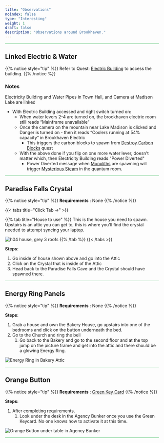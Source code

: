 ```yaml
---
title: "Observations"
noindex: false
type: "Interesting"
weight: 1
draft: false
description: "Observations around Brookhaven."
---
```


<hr style="background-color: #28b44c" size=8>

## Linked Electric & Water

{{% notice style="tip" %}}
Refer to Quest: [Electric Building](/lore/quests/electric_building) to access the building.
{{% /notice %}}

### Notes

Electricity Building and Water Pipes in Town Hall, and Camera at Madison Lake are linked
- With Electric Building accessed and right switch turned on:
    - When water levers 2-4 are turned on, the brookhaven electric room still reads “Mainframe unavailable”
    - Once the camera on the mountain near Lake Madison is clicked and Danger is turned on - then it reads “Coolers running at 54% capacity” in Brookhaven Electric
        - This triggers the carbon blocks to spawn from [Destroy Carbon Blocks](/lore/quests/destroy_carbon_blocks) quest
    - With the above done if you flip on one more water lever, doesn't matter which, then Electricity Building reads "Power Diverted"
        - Power Diverted message when [Monoliths](/lore/quests/monoliths) are spawning will trigger [Mysterious Steam](/casebook/quantum/steam/) in the quantum room.

<hr style="background-color: #28b44c" size=8>

## Paradise Falls Crystal

{{% notice style="tip" %}}
**Requirements** : None
{{% /notice %}}

{{< tabs title="Click Tab ->" >}}

{{% tab title="House to use" %}}
This is the house you need to spawn. 
Upstairs is an attic you can get to, this is where you'll find the crystal needed to attempt syncing your laptop.

![h04 house, grey 3 roofs](/images/bh/h04-house.jpg)
{{% /tab %}}
{{< /tabs >}}

**Steps:**
1. Go inside of house shown above and go into the Attic
1. Click on the Crystal that is inside of the Attic
1. Head back to the Paradise Falls Cave and the Crystal should have spawned there.

<hr style="background-color: #28b44c" size=8>

## Energy Ring Panels
{{% notice style="tip" %}}
**Requirements** : None
{{% /notice %}}

**Steps:**

1. Grab a house and own the Bakery House, go upstairs into one of the bedrooms and click on the button underneath the bed.
1. Go to the Church and ring the bell
    1. Go back to the Bakery and go to the second floor and at the top jump on the picture frame and get into the attic and there should be a glowing Energy Ring.

![Energy Ring in Bakery Attic](/images/bh/bakery_energy_ring.jpg)

<hr style="background-color: #28b44c" size=8>

## Orange Button

{{% notice style="tip" %}}
**Requirements** : [Green Key Card](/lore/special_tools/green_key_card)
{{% /notice %}}

**Steps:**

1. After completing requirements.
    1. Look under the desk in the Agency Bunker once you use the Green Keycard. No one knows how to activate it at this time.

![Orange Button under table in Agency Bunker](/images/bh/agency_orange_button.jpg)

<hr style="background-color: #28b44c" size=8>